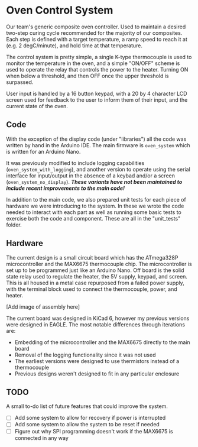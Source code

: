 # Oven Control System

Our team's generic composite oven controller. Used to maintain a desired two-step curing 
cycle recommended for the majority of our composites. Each step is defined with a target 
temperature, a ramp speed to reach it at (e.g. 2 degC/minute), and hold time at that 
temperature.

The control system is pretty simple, a single K-type thermocouple is used to monitor the 
temperature in the oven, and a simple "ON/OFF" scheme is used to operate the relay that 
controls the power to the heater. Turning ON when below a threshold, and then OFF once 
the upper threshold is surpassed.

User input is handled by a 16 button keypad, with a 20 by 4 character LCD screen used for 
feedback to the user to inform them of their input, and the current state of the oven.

## Code

With the exception of the display code (under "libraries") all the code was written by hand 
in the Arduino IDE. The main firmware is `oven_system` which is written for an Arduino Nano.

It was previously modified to include logging capabilities (`oven_system_with_logging`), 
and another version to operate using the serial interface for input/output in the absence 
of a keybad and/or a screen (`oven_system_no_display`). ***These variants have not been 
maintained to include recent improvements to the main code!***

In addition to the main code, we also prepared unit tests for each piece of hardware we were 
introducing to the system. In these we wrote the code needed to interact with each part as 
well as running some basic tests to exercise both the code and component. These are all in 
the "unit_tests" folder.

## Hardware

The current design is a small circuit board which has the ATmega328P microcontroller and 
the MAX6675 thermocouple chip. The microcontroller is set up to be programmed just like 
an Arduino Nano. Off board is the solid state relay used to regulate the heater, the 5V 
supply, keypad, and screen. This is all housed in a metal case repurposed from a failed 
power supply, with the terminal block used to connect the thermocouple, power, and heater.

[Add image of assembly here]

The current board was designed in KiCad 6, however my previous versions were designed in 
EAGLE. The most notable differences through iterations are:

- Embedding of the microcontroller and the MAX6675 directly to the main board
- Removal of the logging functionality since it was not used
- The earliest versions were designed to use thermistors instead of a thermocouple
- Previous designs weren't designed to fit in any particular enclosure

## TODO

A small to-do list of future features that could improve the system.

- [ ] Add some system to allow for recovery if power is interrupted
- [ ] Add some system to allow the system to be reset if needed
- [ ] Figure out why SPI programming doesn't work if the MAX6675 is connected in any way
